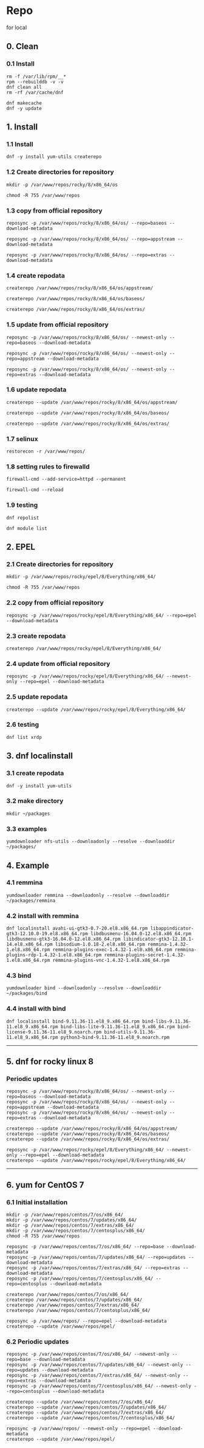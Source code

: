 # Repo
for local

## 0. Clean

### 0.1 Install

    rm -f /var/lib/rpm/__*
    rpm --rebuilddb -v -v
    dnf clean all
    rm -rf /var/cache/dnf
    
    dnf makecache
    dnf -y update

## 1. Install

### 1.1 Install

    dnf -y install yum-utils createrepo
            
### 1.2 Create directories for repository

    mkdir -p /var/www/repos/rocky/8/x86_64/os
    
    chmod -R 755 /var/www/repos

### 1.3 copy from official repository

    reposync -p /var/www/repos/rocky/8/x86_64/os/ --repo=baseos --download-metadata
    
    reposync -p /var/www/repos/rocky/8/x86_64/os/ --repo=appstream --download-metadata
    
    reposync -p /var/www/repos/rocky/8/x86_64/os/ --repo=extras --download-metadata
    
### 1.4 create repodata

    createrepo /var/www/repos/rocky/8/x86_64/os/appstream/
    
    createrepo /var/www/repos/rocky/8/x86_64/os/baseos/
    
    createrepo /var/www/repos/rocky/8/x86_64/os/extras/

### 1.5 update from official repository

    reposync -p /var/www/repos/rocky/8/x86_64/os/ --newest-only --repo=baseos --download-metadata
    
    reposync -p /var/www/repos/rocky/8/x86_64/os/ --newest-only --repo=appstream --download-metadata
    
    reposync -p /var/www/repos/rocky/8/x86_64/os/ --newest-only --repo=extras --download-metadata

### 1.6 update repodata

    createrepo --update /var/www/repos/rocky/8/x86_64/os/appstream/
    
    createrepo --update /var/www/repos/rocky/8/x86_64/os/baseos/
    
    createrepo --update /var/www/repos/rocky/8/x86_64/os/extras/

### 1.7 selinux

    restorecon -r /var/www/repos/

### 1.8 setting rules to firewalld

    firewall-cmd --add-service=httpd --permanent
    
    firewall-cmd --reload

### 1.9 testing

    dnf repolist

    dnf module list

## 2. EPEL

### 2.1 Create directories for repository

    mkdir -p /var/www/repos/rocky/epel/8/Everything/x86_64/
    
    chmod -R 755 /var/www/repos

### 2.2 copy from official repository

    reposync -p /var/www/repos/rocky/epel/8/Everything/x86_64/ --repo=epel --download-metadata
    
### 2.3 create repodata

    createrepo /var/www/repos/rocky/epel/8/Everything/x86_64/

### 2.4 update from official repository

    reposync -p /var/www/repos/rocky/epel/8/Everything/x86_64/ --newest-only --repo=epel --download-metadata

### 2.5 update repodata

    createrepo --update /var/www/repos/rocky/epel/8/Everything/x86_64/

### 2.6 testing

    dnf list xrdp

## 3. dnf localinstall

### 3.1 create repodata

    dnf -y install yum-utils

### 3.2 make directory

    mkdir ~/packages

### 3.3 examples
    
    yumdownloader nfs-utils --downloadonly --resolve --downloaddir ~/packages/

## 4. Example

### 4.1 remmina
    
    yumdownloader remmina --downloadonly --resolve --downloaddir ~/packages/remmina

### 4.2 install with remmina

    dnf localinstall avahi-ui-gtk3-0.7-20.el8.x86_64.rpm libappindicator-gtk3-12.10.0-19.el8.x86_64.rpm libdbusmenu-16.04.0-12.el8.x86_64.rpm libdbusmenu-gtk3-16.04.0-12.el8.x86_64.rpm libindicator-gtk3-12.10.1-14.el8.x86_64.rpm libsodium-1.0.18-2.el8.x86_64.rpm remmina-1.4.32-1.el8.x86_64.rpm remmina-plugins-exec-1.4.32-1.el8.x86_64.rpm remmina-plugins-rdp-1.4.32-1.el8.x86_64.rpm remmina-plugins-secret-1.4.32-1.el8.x86_64.rpm remmina-plugins-vnc-1.4.32-1.el8.x86_64.rpm

### 4.3 bind
    
    yumdownloader bind --downloadonly --resolve --downloaddir ~/packages/bind

### 4.4 install with bind

    dnf localinstall bind-9.11.36-11.el8_9.x86_64.rpm bind-libs-9.11.36-11.el8_9.x86_64.rpm bind-libs-lite-9.11.36-11.el8_9.x86_64.rpm bind-license-9.11.36-11.el8_9.noarch.rpm bind-utils-9.11.36-11.el8_9.x86_64.rpm python3-bind-9.11.36-11.el8_9.noarch.rpm

<hr/>

## 5. dnf for rocky linux 8

### Periodic updates
```
reposync -p /var/www/repos/rocky/8/x86_64/os/ --newest-only --repo=baseos --download-metadata
reposync -p /var/www/repos/rocky/8/x86_64/os/ --newest-only --repo=appstream --download-metadata
reposync -p /var/www/repos/rocky/8/x86_64/os/ --newest-only --repo=extras --download-metadata

createrepo --update /var/www/repos/rocky/8/x86_64/os/appstream/
createrepo --update /var/www/repos/rocky/8/x86_64/os/baseos/
createrepo --update /var/www/repos/rocky/8/x86_64/os/extras/

reposync -p /var/www/repos/rocky/epel/8/Everything/x86_64/ --newest-only --repo=epel --download-metadata
createrepo --update /var/www/repos/rocky/epel/8/Everything/x86_64/
```

<hr/>

## 6. yum for CentOS 7

### 6.1 Initial installation
```
mkdir -p /var/www/repos/centos/7/os/x86_64/
mkdir -p /var/www/repos/centos/7/updates/x86_64/
mkdir -p /var/www/repos/centos/7/extras/x86_64/
mkdir -p /var/www/repos/centos/7/centosplus/x86_64/
chmod -R 755 /var/www/repos

reposync -p /var/www/repos/centos/7/os/x86_64/ --repo=base --download-metadata
reposync -p /var/www/repos/centos/7/updates/x86_64/ --repo=updates --download-metadata
reposync -p /var/www/repos/centos/7/extras/x86_64/ --repo=extras --download-metadata
reposync -p /var/www/repos/centos/7/centosplus/x86_64/ --repo=centosplus --download-metadata

createrepo /var/www/repos/centos/7/os/x86_64/
createrepo /var/www/repos/centos/7/updates/x86_64/
createrepo /var/www/repos/centos/7/extras/x86_64/
createrepo /var/www/repos/centos/7/centosplus/x86_64/

reposync -p /var/www/repos/ --repo=epel --download-metadata
createrepo --update /var/www/repos/epel/

```

### 6.2 Periodic updates
```
reposync -p /var/www/repos/centos/7/os/x86_64/ --newest-only --repo=base --download-metadata
reposync -p /var/www/repos/centos/7/updates/x86_64/ --newest-only --repo=updates --download-metadata
reposync -p /var/www/repos/centos/7/extras/x86_64/ --newest-only --repo=extras --download-metadata
reposync -p /var/www/repos/centos/7/centosplus/x86_64/ --newest-only --repo=centosplus --download-metadata

createrepo --update /var/www/repos/centos/7/os/x86_64/
createrepo --update /var/www/repos/centos/7/updates/x86_64/
createrepo --update /var/www/repos/centos/7/extras/x86_64/
createrepo --update /var/www/repos/centos/7/centosplus/x86_64/

reposync -p /var/www/repos/ --newest-only --repo=epel --download-metadata
createrepo --update /var/www/repos/epel/
```
